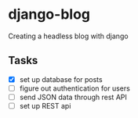 # django-blog
Creating a headless blog with django 

## Tasks
- [x] set up database for posts
- [ ] figure out authentication for users
- [ ] send JSON data through rest API
- [ ] set up REST api
